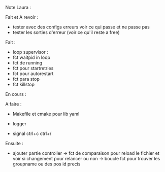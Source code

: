 Note Laura :

Fait et A revoir :
* tester avec des configs erreurs voir ce qui passe et ne passe pas
* tester les sorties d'erreur (voir ce qu'il reste a free)

Fait :
* loop supervisor :
* fct waitpid in loop
* fct de running
* fct pour startretries
* fct pour autorestart
* fct para stop 
* fct killstop

En cours :


A faire : 


* Makefile et cmake pour lib yaml 

* logger 

* signal ctrl+c ctrl+/

Ensuite :

* ajouter partie controller
-> fct de comparaison pour reload le fichier et voir si changement pour relancer ou non 
-> boucle fct pour trouver les groupname ou des pos id precis
